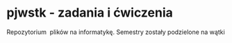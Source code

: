 # pjwstk - zadania i ćwiczenia
Repozytorium  plików na informatykę. Semestry zostały podzielone na wątki 
